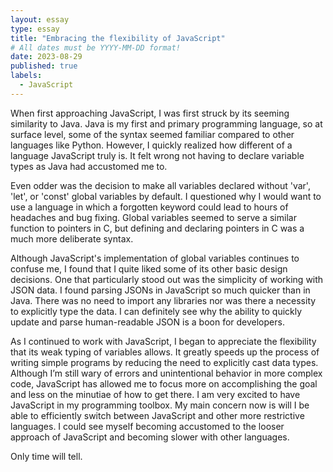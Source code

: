 ```yaml
---
layout: essay
type: essay
title: "Embracing the flexibility of JavaScript"
# All dates must be YYYY-MM-DD format!
date: 2023-08-29
published: true
labels:
  - JavaScript
---
```


When first approaching JavaScript, I was first struck by its seeming similarity to Java. 
Java is my first and primary programming language, so at surface level, some of the syntax seemed familiar compared to other languages like Python.
However, I quickly realized how different of a language JavaScript truly is. It felt wrong not having to declare variable types as Java had accustomed me to.

Even odder was the decision to make all variables declared without 'var', 'let', or 'const' global variables by default.
I questioned why I would want to use a language in which a forgotten keyword could lead to hours of headaches and bug fixing.
Global variables seemed to serve a similar function to pointers in C, but defining and declaring pointers in C was a much more deliberate syntax.

Although JavaScript's implementation of global variables continues to confuse me, I found that I quite liked some of its other basic design decisions.
One that particularly stood out was the simplicity of working with JSON data. I found parsing JSONs in JavaScript so much quicker than in Java.
There was no need to import any libraries nor was there a necessity to explicitly type the data. 
I can definitely see why the ability to quickly update and parse human-readable JSON is a boon for developers.

As I continued to work with JavaScript, I began to appreciate the flexibility that its weak typing of variables allows.
It greatly speeds up the process of writing simple programs by reducing the need to explicitly cast data types.
Although I’m still wary of errors and unintentional behavior in more complex code, JavaScript has allowed me to focus more on accomplishing the goal and less on the minutiae of how to get there.
I am very excited to have JavaScript in my programming toolbox. My main concern now is will I be able to efficiently switch between JavaScript and other more restrictive languages.
I could see myself becoming accustomed to the looser approach of JavaScript and becoming slower with other languages.

Only time will tell.

